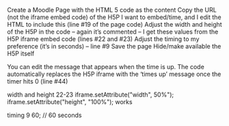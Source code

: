 Create a Moodle Page with the HTML 5 code as the content
<space>
Copy the URL (not the iframe embed code) of the H5P I want to embed/time, and I edit the HTML to include this (line #19 of the page code)
Adjust the width and height of the H5P in the code – again it’s commented – I get these values from the H5P iframe embed code (lines #22 and #23)
Adjust the timing to my preference (it’s in seconds) – line #9
Save the page
Hide/make available the H5P itself
 

You can edit the message that appears when the time is up. The code automatically replaces the H5P iframe with the ‘times up’ message once the timer hits 0 (line #44)

width and height 
22-23
    iframe.setAttribute("width", 50%");
    iframe.setAttribute("height", "100%"); works

timing 
9
60; // 60 seconds
